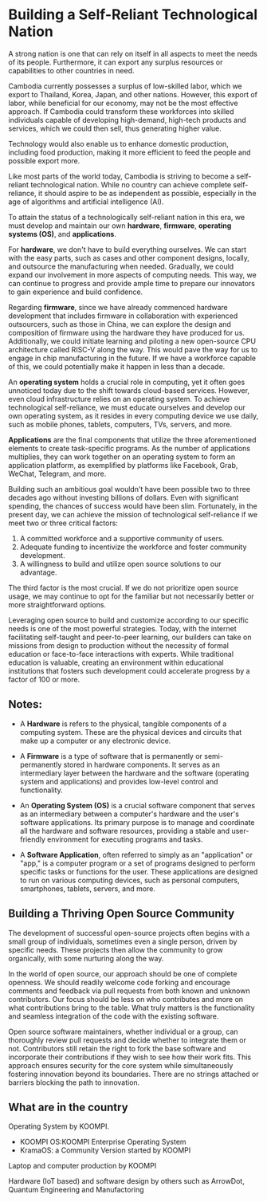 # Building a Self-Reliant Technological Nation

A strong nation is one that can rely on itself in all aspects to meet the needs of its people. Furthermore, it can export any surplus resources or capabilities to other countries in need. 

Cambodia currently possesses a surplus of low-skilled labor, which we export to Thailand, Korea, Japan, and other nations. However, this export of labor, while beneficial for our economy, may not be the most effective approach. If Cambodia could transform these workforces into skilled individuals capable of developing high-demand, high-tech products and services, which we could then sell, thus generating higher value.

Technology would also enable us to enhance domestic production, including food production, making it more efficient to feed the people and possible export more.

Like most parts of the world today, Cambodia is striving to become a self-reliant technological nation. While no country can achieve complete self-reliance, it should aspire to be as independent as possible, especially in the age of algorithms and artificial intelligence (AI).

To attain the status of a technologically self-reliant nation in this era, we must develop and maintain our own **hardware**, **firmware**, **operating systems (OS)**, and **applications**.

For **hardware**, we don't have to build everything ourselves. We can start with the easy parts, such as cases and other component designs, locally, and outsource the manufacturing when needed. Gradually, we could expand our involvement in more aspects of computing needs. This way, we can continue to progress and provide ample time to prepare our innovators to gain experience and build confidence.

Regarding **firmware**, since we have already commenced hardware development that includes firmware in collaboration with experienced outsourcers, such as those in China, we can explore the design and composition of firmware using the hardware they have produced for us. Additionally, we could initiate learning and piloting a new open-source CPU architecture called RISC-V along the way. This would pave the way for us to engage in chip manufacturing in the future. If we have a workforce capable of this, we could potentially make it happen in less than a decade.

An **operating system** holds a crucial role in computing, yet it often goes unnoticed today due to the shift towards cloud-based services. However, even cloud infrastructure relies on an operating system. To achieve technological self-reliance, we must educate ourselves and develop our own operating system, as it resides in every computing device we use daily, such as mobile phones, tablets, computers, TVs, servers, and more.

**Applications** are the final components that utilize the three aforementioned elements to create task-specific programs. As the number of applications multiplies, they can work together on an operating system to form an application platform, as exemplified by platforms like Facebook, Grab, WeChat, Telegram, and more.

Building such an ambitious goal wouldn't have been possible two to three decades ago without investing billions of dollars. Even with significant spending, the chances of success would have been slim. Fortunately, in the present day, we can achieve the mission of technological self-reliance if we meet two or three critical factors:
1. A committed workforce and a supportive community of users.
2. Adequate funding to incentivize the workforce and foster community development.
3. A willingness to build and utilize open source solutions to our advantage.

The third factor is the most crucial. If we do not prioritize open source usage, we may continue to opt for the familiar but not necessarily better or more straightforward options.

Leveraging open source to build and customize according to our specific needs is one of the most powerful strategies. Today, with the internet facilitating self-taught and peer-to-peer learning, our builders can take on missions from design to production without the necessity of formal education or face-to-face interactions with experts. While traditional education is valuable, creating an environment within educational institutions that fosters such development could accelerate progress by a factor of 100 or more.

## Notes: 

- A **Hardware** is refers to the physical, tangible components of a computing system. These are the physical devices and circuits that make up a computer or any electronic device.

- A **Firmware** is a type of software that is permanently or semi-permanently stored in hardware components. It serves as an intermediary layer between the hardware and the software (operating system and applications) and provides low-level control and functionality. 

- An **Operating System (OS)** is a crucial software component that serves as an intermediary between a computer's hardware and the user's software applications. Its primary purpose is to manage and coordinate all the hardware and software resources, providing a stable and user-friendly environment for executing programs and tasks.

- A **Software Application**, often referred to simply as an "application" or "app," is a computer program or a set of programs designed to perform specific tasks or functions for the user. These applications are designed to run on various computing devices, such as personal computers, smartphones, tablets, servers, and more. 

## Building a Thriving Open Source Community

The development of successful open-source projects often begins with a small group of individuals, sometimes even a single person, driven by specific needs. These projects then allow the community to grow organically, with some nurturing along the way.

In the world of open source, our approach should be one of complete openness. We should readily welcome code forking and encourage comments and feedback via pull requests from both known and unknown contributors. Our focus should be less on who contributes and more on what contributions bring to the table. What truly matters is the functionality and seamless integration of the code with the existing software.

Open source software maintainers, whether individual or a group, can thoroughly review pull requests and decide whether to integrate them or not. Contributors still retain the right to fork the base software and incorporate their contributions if they wish to see how their work fits. This approach ensures security for the core system while simultaneously fostering innovation beyond its boundaries. There are no strings attached or barriers blocking the path to innovation.

## What are in the country

Operating System by KOOMPI. 

- KOOMPI OS:KOOMPI Enterprise Operating System
- KramaOS: a Community Version started by KOOMPI

Laptop and computer production by KOOMPI 

Hardware (IoT based) and software design by others such as ArrowDot, Quantum Engineering and Manufactoring